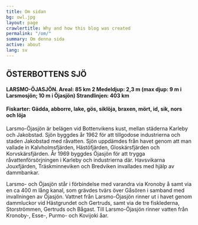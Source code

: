 ```yaml
---
title: Om sidan
bg: owl.jpg
layout: page
crawlertitle: Why and how this blog was created
permalink: "/om/"
summary: Om denna sida
active: about
lang: sv
---
```


## ÖSTERBOTTENS SJÖ

#### LARSMO-ÖJASJÖN. Areal: 85 km 2 Medeldjup: 2,3 m (max djup: 9 m i Larsmosjön; 10 m i Öjasjön) Strandlinjen: 403 km

#### Fiskarter: Gädda, abborre, lake, gös, siklöja, braxen, mört, id, sik, nors och löja

Larsmo-Öjasjön är belägen vid Bottenvikens kust, mellan städerna Karleby och Jakobstad. Sjön byggdes år 1962 för att tillgodose industrierna och staden Jakobstad med råvatten. Sjön uppdämdes från havet genom att man vallade in Kalvholmsfjärden, Hästöfjärden, Gloskärsfjärden och Korvskärsfjärden. År 1969 byggdes Öjasjön för att trygga råvattenförsörjningen i Karleby och industrierna där. Havsvikarna Jouxfjärden, Träskminneviken och Bredviken invallades med hjälp av dammbankar.

Larsmo- och Öjasjön står i förbindelse med varandra via Kronoby å samt via en ca 400 m lång kanal, som grävdes tvärs över Gåsören i samband med invallningen av Öjasjön. Vattnet från Larsmo-Öjasjön rinner ut i havet genom dammluckor vid Hästgrundet och Gertruds, samt via de tre fisklederna, Storströmmen, Gertruds och Bågast. Till Larsmo-Öjasjön rinner vatten från Kronoby-, Esse-, Purmo- och Kovijoki åar.

